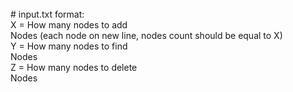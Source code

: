 
<br/>
# input.txt format:<br/>
X = How many nodes to add<br/>
Nodes (each node on new line, nodes count should be equal to X)<br/>
Y = How many nodes to find<br/>
Nodes<br/>
Z = How many nodes to delete<br/>
Nodes<br/>
